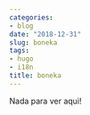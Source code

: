 ```yaml
---
categories:
- blog
date: "2018-12-31"
slug: boneka
tags:
- hugo
- i18n
title: boneka
---
```


Nada para ver aqui!